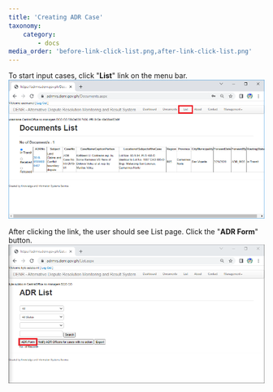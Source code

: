 ```yaml
---
title: 'Creating ADR Case'
taxonomy:
    category:
        - docs
media_order: 'before-link-click-list.png,after-link-click-list.png'
---
```


To start input cases, click "**List**" link on the menu bar.
![before-link-click-list](before-link-click-list.png "before-link-click-list")

After clicking the link, the user should see List page.
Click the "**ADR Form**" button.
![after-link-click-list](after-link-click-list.png "after-link-click-list")